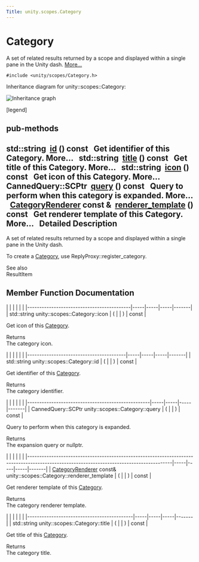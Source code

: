 ```yaml
---
Title: unity.scopes.Category
---
```

        
Category
========

A set of related results returned by a scope and displayed within a single pane in the Unity dash. [More...](#details)

`#include <unity/scopes/Category.h>`

Inheritance diagram for unity::scopes::Category:

![Inheritance graph](https://developer.ubuntu.com/static/devportal_uploaded/0169f8f9-192e-4717-a75a-5686635413e9-api/scopes/cpp/sdk-14.10/unity.scopes.Category/classunity_1_1scopes_1_1_category__inherit__graph.png)

<span class="legend">\[legend\]</span>

pub-methods
------------------------------------------------------

std::string 
<a href="#aa14a4f95af60187f890ef475d0d8cabe">id</a> () const
 
Get identifier of this Category. More...
 
std::string 
<a href="#a6f11a12253de78d61761b49b45951221">title</a> () const
 
Get title of this Category. More...
 
std::string 
<a href="#acb98bc96e054fcdf787684cc7d0422ca">icon</a> () const
 
Get icon of this Category. More...
 
CannedQuery::SCPtr 
<a href="#a88034923f3493c2cfb5500e7aeae35cc">query</a> () const
 
Query to perform when this category is expanded. More...
 
<a href="unity.scopes.CategoryRenderer.md">CategoryRenderer</a> const & 
<a href="#a2668bac76f600a009934faa8b7eeea6d">renderer_template</a> () const
 
Get renderer template of this Category. More...
 
<span id="details"></span>
Detailed Description
--------------------

A set of related results returned by a scope and displayed within a single pane in the Unity dash.

To create a <a href="index.html" title="A set of related results returned by a scope and displayed within a single pane in the Unity dash...">Category</a>, use ReplyProxy::register\_category.

See also  
ResultItem

Member Function Documentation
-----------------------------

<span id="acb98bc96e054fcdf787684cc7d0422ca" class="anchor"></span>
|                                           |     |     |     |       |
|-------------------------------------------|-----|-----|-----|-------|
| std::string unity::scopes::Category::icon | (   |     | )   | const |

Get icon of this <a href="index.html" title="A set of related results returned by a scope and displayed within a single pane in the Unity dash...">Category</a>.

Returns  
The category icon.

<span id="aa14a4f95af60187f890ef475d0d8cabe" class="anchor"></span>
|                                         |     |     |     |       |
|-----------------------------------------|-----|-----|-----|-------|
| std::string unity::scopes::Category::id | (   |     | )   | const |

Get identifier of this <a href="index.html" title="A set of related results returned by a scope and displayed within a single pane in the Unity dash...">Category</a>.

Returns  
The category identifier.

<span id="a88034923f3493c2cfb5500e7aeae35cc" class="anchor"></span>
|                                                   |     |     |     |       |
|---------------------------------------------------|-----|-----|-----|-------|
| CannedQuery::SCPtr unity::scopes::Category::query | (   |     | )   | const |

Query to perform when this category is expanded.

Returns  
The expansion query or nullptr.

<span id="a2668bac76f600a009934faa8b7eeea6d" class="anchor"></span>
|                                                                                                                                          |     |     |     |       |
|------------------------------------------------------------------------------------------------------------------------------------------|-----|-----|-----|-------|
| <a href="unity.scopes.CategoryRenderer.md">CategoryRenderer</a> const& unity::scopes::Category::renderer\_template | (   |     | )   | const |

Get renderer template of this <a href="index.html" title="A set of related results returned by a scope and displayed within a single pane in the Unity dash...">Category</a>.

Returns  
The category renderer template.

<span id="a6f11a12253de78d61761b49b45951221" class="anchor"></span>
|                                            |     |     |     |       |
|--------------------------------------------|-----|-----|-----|-------|
| std::string unity::scopes::Category::title | (   |     | )   | const |

Get title of this <a href="index.html" title="A set of related results returned by a scope and displayed within a single pane in the Unity dash...">Category</a>.

Returns  
The category title.

